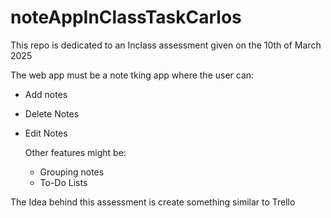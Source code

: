 # noteAppInClassTaskCarlos
This repo is dedicated to an Inclass assessment given on the 10th of March 2025

The web app must be a note tking app where the user can:
 - Add notes
 - Delete Notes
 - Edit Notes

   Other features might be:
   - Grouping notes
   - To-Do Lists

  The Idea behind this assessment is create something similar to Trello

